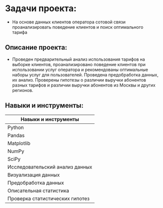 # Задачи проекта:
- На основе данных клиентов оператора сотовой связи проанализировать поведение клиентов и поиск оптимального тарифа
 
## Описание проекта:
- Проведен предварительный анализ использования тарифов на выборке клиентов,
проанализировано поведение клиентов при использовании услуг оператора и
рекомендованы оптимальные наборы услуг для пользователей. Проведена предобработка
данных, их анализ. Проверены гипотезы о различии выручки абонентов разных тарифов и
различии выручки абонентов из Москвы и других регионов.

## Навыки и инструменты:

| Навыки и инструменты |
|----------------| 
| Python |
| Pandas |
| Matplotlib |
| NumPy |
| SciPy |
| Исследовательский анализ данных |
| Визуализация данных |  
| Предобработка данных | 
| Описательная статистика | 
| Проверка статистических гипотез | 
